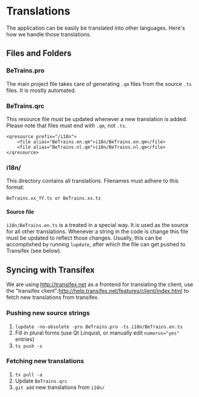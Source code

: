 Translations
============

The application can be easily be translated into other languages. Here's how we handle those translations.

Files and Folders
-----------------

### BeTrains.pro

The main project file takes care of generating `.qm` files from the source `.ts` files. It is mostly automated.

### BeTrains.qrc

This resource file must be updated whenever a new translation is added. Please note that files must end with `.qm`, not `.ts`.

    <qresource prefix="/i18n">
        <file alias="BeTrains.en.qm">i18n/BeTrains.en.qm</file>
        <file alias="BeTrains.nl.qm">i18n/BeTrains.nl.qm</file>
    </qresource>

### i18n/

This directory contains all translations. Filenames must adhere to this format:

    BeTrains.xx_YY.ts or BeTrains.xx.ts

#### Source file

`i18n/BeTrains.en.ts` is a treated in a special way. It is used as the source for all other translations. Whenever a string in the code is change this file must be updated to reflect those changes. Usually, this can be accomplished by running `lupdate`, after which the file can get pushed to Transifex (see below).



Syncing with Transifex
----------------------

We are using http://transifex.net as a frontend for translating the client, use the "transifex client":http://help.transifex.net/features/client/index.html to fetch new translations from transifex.

### Pushing new source strings

1. `lupdate -no-obsolete -pro BeTrains.pro -ts i18n/BeTrains.en.ts`
2. Fill in plural forms (use Qt Linquist, or manually edit `numerus="yes"` entries)
3. `tx push -s`


### Fetching new translations

1. `tx pull -a`
2. Update `BeTrains.qrc`
3. `git add` new translations from `i18n/`
